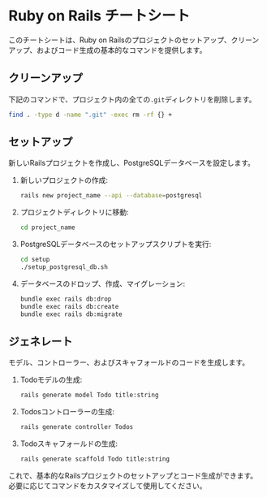 # Ruby on Rails チートシート

このチートシートは、Ruby on Railsのプロジェクトのセットアップ、クリーンアップ、およびコード生成の基本的なコマンドを提供します。

## クリーンアップ

下記のコマンドで、プロジェクト内の全ての`.git`ディレクトリを削除します。

```sh
find . -type d -name ".git" -exec rm -rf {} +
```

## セットアップ

新しいRailsプロジェクトを作成し、PostgreSQLデータベースを設定します。

1. 新しいプロジェクトの作成:

   ```sh
   rails new project_name --api --database=postgresql
   ```

2. プロジェクトディレクトリに移動:

   ```sh
   cd project_name
   ```

3. PostgreSQLデータベースのセットアップスクリプトを実行:

   ```sh
   cd setup
   ./setup_postgresql_db.sh
   ```

4. データベースのドロップ、作成、マイグレーション:

   ```sh
   bundle exec rails db:drop
   bundle exec rails db:create
   bundle exec rails db:migrate
   ```

## ジェネレート

モデル、コントローラー、およびスキャフォールドのコードを生成します。

1. Todoモデルの生成:

   ```sh
   rails generate model Todo title:string
   ```

2. Todosコントローラーの生成:

   ```sh
   rails generate controller Todos
   ```

3. Todoスキャフォールドの生成:

   ```sh
   rails generate scaffold Todo title:string
   ```

これで、基本的なRailsプロジェクトのセットアップとコード生成ができます。必要に応じてコマンドをカスタマイズして使用してください。
